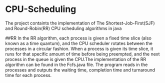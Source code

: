 # CPU-Scheduling
The project containts the implementation of The Shortest-Job-First(SJF) and Round-Robin(RR) CPU scheduling algorithms in java

##RR
In the RR algorithm, each process is given a fixed time slice (also known as a time quantum), and the CPU scheduler rotates between the processes in a circular fashion. When a process is given its time slice, it runs for that specific amount of time before being preempted, and the next process in the queue is given the CPU.The implementation of the RR algorithm can be found in the Fcfs.java file. The program reads in the processes and outputs the waiting time, completion time and turnaround time for each process.
